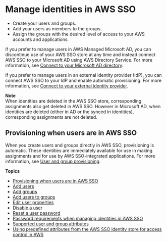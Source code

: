 # Manage identities in AWS SSO<a name="manage-your-identity-source-sso"></a>
+ Create your users and groups\.
+ Add your users as members to the groups\. 
+ Assign the groups with the desired level of access to your AWS accounts and applications\. 

If you prefer to manage users in AWS Managed Microsoft AD, you can discontinue use of your AWS SSO store at any time and instead connect AWS SSO to your Microsoft AD using AWS Directory Service\. For more information, see [Connect to your Microsoft AD directory](manage-your-identity-source-ad.md)\.

If you prefer to manage users in an external identity provider \(IdP\), you can connect AWS SSO to your IdP and enable automatic provisioning\. For more information, see [Connect to your external identity provider](manage-your-identity-source-idp.md)\.

**Note**  
When identities are deleted in the AWS SSO store, corresponding assignments also get deleted in AWS SSO\. However in Microsoft AD, when identities are deleted \(either in AD or the synced in identities\), corresponding assignments are not deleted\. 

## Provisioning when users are in AWS SSO<a name="provision-users-sso"></a>

When you create users and groups directly in AWS SSO, provisioning is automatic\. These identities are immediately available for use in making assignments and for use by AWS SSO\-integrated applications\. For more information, see [User and group provisioning](users-groups-provisioning.md#user-group-provision)\.

**Topics**
+ [Provisioning when users are in AWS SSO](#provision-users-sso)
+ [Add users](addusers.md)
+ [Add groups](addgroups.md)
+ [Add users to groups](adduserstogroups.md)
+ [Edit user properties](edituser.md)
+ [Disable a user](disableuser.md)
+ [Reset a user password](resetuserpwd.md)
+ [Password requirements when managing identities in AWS SSO](password-requirements.md)
+ [Supported user and group attributes](supported-attributes.md)
+ [Using predefined attributes from the AWS SSO identity store for access control in AWS](using-predefined-attributes.md)